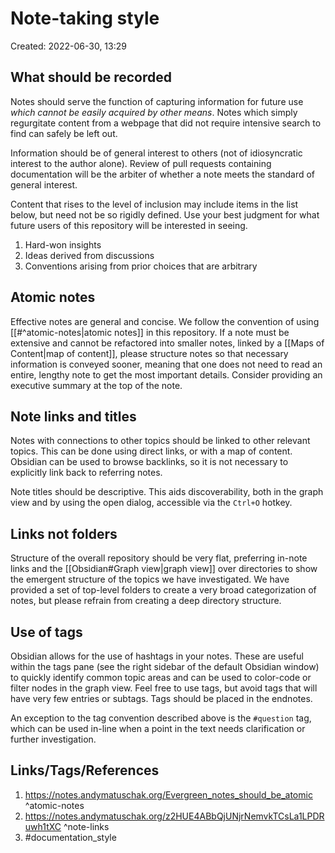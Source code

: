 # Note-taking style
Created: 2022-06-30, 13:29

## What should be recorded
Notes should serve the function of capturing information for future use _which cannot be easily acquired by other means_.  Notes which simply regurgitate content from a webpage that did not require intensive search to find can safely be left out.

Information should be of general interest to others (not of idiosyncratic interest to the author alone).  Review of pull requests containing documentation will be the arbiter of whether a note meets the standard of general interest.

Content that rises to the level of inclusion may include items in the list below, but need not be so rigidly defined.  Use your best judgment for what future users of this repository will be interested in seeing.

1. Hard-won insights
2. Ideas derived from discussions
3. Conventions arising from prior choices that are arbitrary

## Atomic notes
Effective notes are general and concise.  We follow the convention of using [[#^atomic-notes|atomic notes]] in this repository.  If a note must be extensive and cannot be refactored into smaller notes, linked by a [[Maps of Content|map of content]], please structure notes so that necessary information is conveyed sooner, meaning that one does not need to read an entire, lengthy note to get the most important details.  Consider providing an executive summary at the top of the note.

## Note links and titles
Notes with connections to other topics should be linked to other relevant topics.  This can be done using direct links, or with a map of content.  Obsidian can be used to browse backlinks, so it is not necessary to explicitly link back to referring notes.

Note titles should be descriptive.  This aids discoverability, both in the graph view and by using the open dialog, accessible via the `Ctrl+O` hotkey.

## Links not folders
Structure of the overall repository should be very flat, preferring in-note links and the [[Obsidian#Graph view|graph view]] over directories to show the emergent structure of the topics we have investigated.  We have provided a set of top-level folders to create a very broad categorization of notes, but please refrain from creating a deep directory structure.

## Use of tags
Obsidian allows for the use of hashtags in your notes.  These are useful within the tags pane (see the right sidebar of the default Obsidian window) to quickly identify common topic areas and can be used to color-code or filter nodes in the graph view.  Feel free to use tags, but avoid tags that will have very few entries or subtags.  Tags should be placed in the endnotes.

An exception to the tag convention described above is the `#question` tag, which can be used in-line when a point in the text needs clarification or further investigation.

## Links/Tags/References
1. https://notes.andymatuschak.org/Evergreen_notes_should_be_atomic ^atomic-notes
2. https://notes.andymatuschak.org/z2HUE4ABbQjUNjrNemvkTCsLa1LPDRuwh1tXC ^note-links
3. #documentation_style 